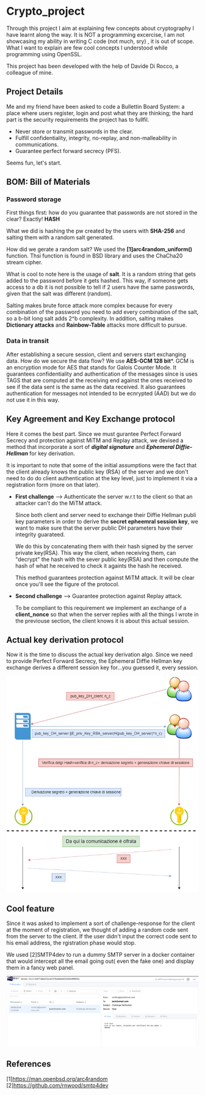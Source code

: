 # Crypto_project

Through this project I aim at explaining few concepts about cryptography I have learnt along the way. 
It is NOT a programming excercise, I am not showcasing my ability in writing C code (not much, sry) , it is out of scope. What I want to explain are few cool concepts I understood while programming using OpenSSL.

This project has been developed with the help of Davide Di Rocco, a colleague of mine.


## Project Details

Me and my friend have been asked to code a Bullettin Board System: a place where users register, login and post what they are thinking; the hard part is the security requirements 
the project has to fullfil.

+ Never store or transmit passwords in the clear.
+ Fulfill confidentiality, integrity, no-replay, and non-malleability in communications.
+ Guarantee perfect forward secrecy (PFS).

Seems fun, let's start.


## BOM: Bill of Materials

### Password storage

First things first: how do you guarantee that passwords are not stored in the clear? Exactly! **HASH**

What we did is hashing the pw created by the users with **SHA-256** and salting them with a random salt generated.

How did we gerate a random salt? We used the **[1]arc4random_uniform()** function. Thsi function is found in BSD library and uses the ChaCha20 stream cipher.


What is cool to note here is the usage of **salt**. It is a random string that gets added to the password before it gets hashed. This way, if someone gets access to a db it is not possible to tell if 2 users have the same passwords, given that the salt was different (random).

Salting makes brute force attack more complex because for every combination of the password you need to add every combination of the salt, so a b-bit long salt adds 2^b complexity.
In addition, salting makes **Dictionary attacks** and **Rainbow-Table** attacks more difficult to pursue.


### Data in transit

After establishing a secure session, client and servers start exchanging data. How do we secure the data flow? We use **AES-GCM 128 bit***. GCM is an encryption mode for AES that
stands for Galois Counter Mode. It guarantees confidentiality and authentication of the messages since is uses TAGS that are computed at the receiving end against the ones received 
to see if the data sent is the same as the data received. It also guarantees authentication for messages not intended to be ecnrypted (AAD) but we do not use it in this way.


## Key Agreement and Key Exchange protocol

Here it comes the best part. Since we must gurantee Perfect Forward Secrecy and protection against MiTM and Replay attack, we devised a method that incorporate a sort of ***digital signature*** and ***Ephemeral Diffie-Hellman*** for key derivation.

It is important to note that some of the initial assumptions were the fact that the client already knows the public key (RSA) of the server and we don't need to do do client authentication at the key level, just to implement it via a registration form (more on that later).


+ **First challenge** --> Authenticate the server w.r.t to the client so that an attacker can't do the MiTM attack.

  Since both client and server need to exchange their Diffie Hellman publi key parameters in order to derive the **secret epheemral session key**, we want to make sure that the server
  public DH parameters have their integrity guarateed.

  We do this by concatenating them with their hash signed by the server private key(RSA). This way the client, when receiving them, can "decrypt" the hash with the sever public key(RSA)
  and then compute the hash of what he received to check it againts the hash he received.

  This method guarantees protection against MiTM attack. It will be clear once you'll see the figure of the protocol.

+ **Second challenge** --> Guarantee protection against Replay attack.
  
  To be compliant to this requirement we implement an exchange of a **client_nonce** so that when the server replies with all the things I wrote in the previouse section, the client       knows it is about this actual session.

  
  
## Actual key derivation protocol

  Now it is the time to discuss the actual key derivation algo. Since we need to provide Perfect Forward Secrecy, the Ephemeral Diffie Hellman key exchange derives a different session     key for...you guessed it, every session.

  
  ![](diagr_crypto.drawio_Nonce.png)


## Cool feature

Since it was asked to implement a sort of challenge-response for the client at the moment of registration, we thought of adding a random code sent from the server to the client.
If the user  didn't input the correct code sent to his email address, the rgistration phase would stop.

 We used [2]SMTP4dev to run a dummy SMTP server in a docker container that would intercept all the email going out( even the fake one) and display them in a fancy web panel.

 ![](screen_SMTP4DEV.png)

  






## References
[1]https://man.openbsd.org/arc4random
[2]https://github.com/rnwood/smtp4dev











